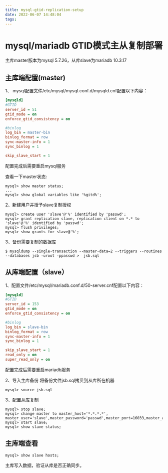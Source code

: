 ```yaml
---
title: mysql-gtid-replication-setup
date: 2022-06-07 14:48:04
tags:
---
```


# mysql/mariadb GTID模式主从复制部署

主库master版本为mysql 5.7.26，从库slave为mariadb 10.3.17

<!--more-->

## 主库端配置(master)
1、 mysql配置文件/etc/mysql/mysql.conf.d/mysqld.cnf配置以下内容：
```ini
[mysqld]
#GTID
server_id = 51
gtid_mode = on
enforce_gtid_consistency = on

#binlog
log_bin = master-bin
binlog_format = row
sync-master-info = 1
sync_binlog = 1

skip_slave_start = 1
```
配置完成后需要重启mysql服务

查看一下master状态:
```
mysql> show master status;
...
mysql> show global variables like '%gitd%';
```

2、新建用户并授予slave复制授权

```
mysql> create user 'slave'@'%' identified by 'passwd';
mysql> grant replication slave, replication client on *.* to 'slave'@'%' identified by 'passwd';
mysql> flush privileges;
mysql> show grants for slave@'%';
```

3、备份需要复制的数据库

```
$ mysqldump --single-transaction --master-data=2 --triggers --routines --databases jsb -uroot -ppasswd >  jsb.sql
```

## 从库端配置（slave）

1、配置文件/etc/mysql/mariadb.conf.d/50-server.cnf配置以下内容：
```ini
[mysqld]
#GTID
server_id = 153
gtid_mode = on
enforce_gtid_consistency = on

#binlog
log_bin = slave-bin
binlog_format = row
sync-master-info = 1
sync_binlog = 1

skip_slave_start = 1
read_only = on
super_read_only = on
```
配置完成后需要重启mariadb服务

2、导入主库备份
将备份文件jsb.sql拷贝到从库所在机器

```
mysql> source jsb.sql
```

3、配置从库复制

```
mysql> stop slave;
mysql> change master to master_host='*.*.*.*', master_user='slave',master_password='passwd',master_port=16033,master_auto_position=1;
mysql> start slave;
mysql> show slave status;
```

## 主库端查看
```
mysql> show slave hosts;
```

主库写入数据，验证从库是否正确同步。